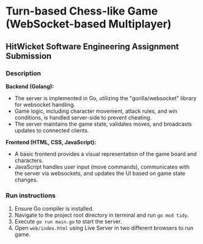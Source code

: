 # Turn-based Chess-like Game (WebSocket-based Multiplayer)

## HitWicket Software Engineering Assignment Submission

### Description
**Backend (Golang):**
  - The server is implemented in Go, utilizing the "gorilla/websocket" library for websocket handling.
  - Game logic, including character movement, attack rules, and win conditions, is handled server-side to prevent cheating.
  - The server maintains the game state, validates moves, and broadcasts updates to connected clients.

**Frontend (HTML, CSS, JavaScript):**
  - A basic frontend provides a visual representation of the game board and characters.
  - JavaScript handles user input (move commands), communicates with the server via websockets, and updates the UI based on game state changes.

### Run instructions
1. Ensure Go compiler is installed.
2. Navigate to the project root directory in terminal and run `go mod tidy`.
3. Execute `go run main.go` to start the server.
4. Open `web/index.html` using Live Server in two different browsers to run game. 
